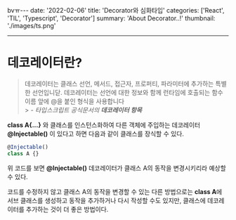 bvㅠ---
date: '2022-02-06'
title: 'Decorator와 심화타입'
categories: ['React', 'TIL', 'Typescript', 'Decorator']
summary: 'About Decorator..!'
thumbnail: './images/ts.png'

---

# 데코레이터란?

> 데코레이터는 클래스 선언, 메서드, 접근자, 프로퍼티, 파라미터에 추가하는 특별한 선언입니닫. 데코레이터는 선언에 대한 정보와 함께 런타임에 호출되는 함수 이름 앞에 @을 붙인 형식을 사용합니다</br> > _- 타입스크립트 공식문서의 **데코레이터 항목**_

**class A{...}** 와 클래스를 인스턴스화하여 다른 객체에 주입하는 데코레이터 **@Injectable()** 이 있다고 하면 다음과 같이 클래스를 장식할 수 있다.

```js
@Injectable()
class A {}
```

위 코드를 보면 **@Injectable()** 데코레이터가 클래스 A의 동작을 변경시키리라 예상할 수 있다.

코드를 수정하지 않고 클래스 A의 동작을 변경할 수 있는 다른 방법으로는 **class A**에 서브 클래스를 생성하고 동작을 추가하거나 다시 작성할 수도 있지만, 클래스에 데코레이터를 추가하는 것이 더 좋은 방법이다.
